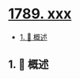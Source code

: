 # [1789. xxx](https://github.com/Tdahuyou/TNotes.leetcode/tree/main/notes/1789.%20xxx)

<!-- region:toc -->

- [1. 📝 概述](#1--概述)

<!-- endregion:toc -->

## 1. 📝 概述
